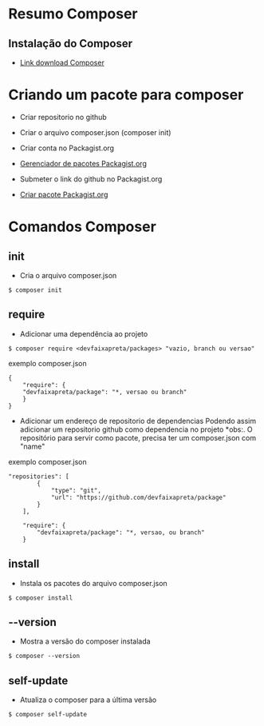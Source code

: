 # Resumo Composer

## Instalação do Composer
* [Link download Composer](https://getcomposer.org/download/)


# Criando um pacote para composer
* Criar repositorio no github
* Criar o arquivo composer.json (composer init)
* Criar conta no Packagist.org
* [Gerenciador de pacotes Packagist.org](https://packagist.org/) 

* Submeter o link do github no Packagist.org
* [Criar pacote Packagist.org](https://packagist.org/packages/submit)

# Comandos Composer

## init
* Cria o arquivo composer.json
```
$ composer init
``` 

## require
* Adicionar uma dependência ao projeto
```
$ composer require <devfaixapreta/packages> "vazio, branch ou versao"
```

exemplo composer.json
```
{
    "require": {
    "devfaixapreta/package": "*, versao ou branch"
    }
}
```

* Adicionar um endereço de repositorio de dependencias
Podendo assim adicionar um repositorio github como dependencia no projeto
*obs:. O repositório para servir como pacote, precisa ter um composer.json com "name"

exemplo composer.json
```
"repositories": [
        {
            "type": "git",
            "url": "https://github.com/devfaixapreta/package"
        }
    ],

    "require": {
        "devfaixapreta/package": "*, versao, ou branch"
    }
```

## install
* Instala os pacotes do arquivo composer.json
```
$ composer install
```

## --version
* Mostra a versão do composer instalada
```
$ composer --version
```

## self-update
* Atualiza o composer para a última versão
```
$ composer self-update
```



